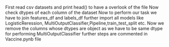 First read csv datasets and print head() to have a overlook of the file
Now check dtypes of each column of the dataset
Now to perform our task we have to join features_df and labels_df
further import all models like LogisticReression, MultiOutputClassifier,Pipeline,train_test_split etc.
Now we remove the columns whose dtypes are object as we have to be same dtype for performing MultiOutputClassifier
further steps are commented in Vaccine.pynb file
